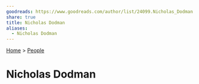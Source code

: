 ```yaml
---  
goodreads: https://www.goodreads.com/author/list/24099.Nicholas_Dodman  
share: true  
title: Nicholas Dodman  
aliases:  
  - Nicholas Dodman  
---  
```

[Home](../index.md) > [People](./index.md)  
# Nicholas Dodman  

